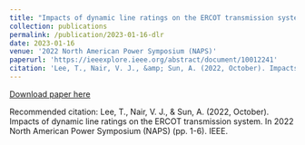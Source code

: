 ```yaml
---
title: "Impacts of dynamic line ratings on the ERCOT transmission system"
collection: publications
permalink: /publication/2023-01-16-dlr
date: 2023-01-16
venue: '2022 North American Power Symposium (NAPS)'
paperurl: 'https://ieeexplore.ieee.org/abstract/document/10012241'
citation: 'Lee, T., Nair, V. J., &amp; Sun, A. (2022, October). Impacts of dynamic line ratings on the ERCOT transmission system. In 2022 North American Power Symposium (NAPS) (pp. 1-6). IEEE.'
---
```


<a href='https://ieeexplore.ieee.org/abstract/document/10012241'>Download paper here</a>

Recommended citation: Lee, T., Nair, V. J., & Sun, A. (2022, October). Impacts of dynamic line ratings on the ERCOT transmission system. In 2022 North American Power Symposium (NAPS) (pp. 1-6). IEEE.